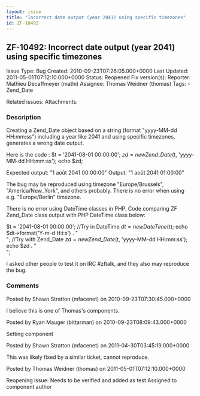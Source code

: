 ```yaml
---
layout: issue
title: "Incorrect date output (year 2041) using specific timezones"
id: ZF-10492
---
```


ZF-10492: Incorrect date output (year 2041) using specific timezones
--------------------------------------------------------------------

 Issue Type: Bug Created: 2010-09-23T07:26:05.000+0000 Last Updated: 2011-05-01T07:12:10.000+0000 Status: Reopened Fix version(s): 
 Reporter:  Mathieu Decaffmeyer (mathi)  Assignee:  Thomas Weidner (thomas)  Tags: - Zend\_Date
 
 Related issues: 
 Attachments: 
### Description

Creating a Zend\_Date object based on a string (format "yyyy-MM-dd HH:mm:ss") including a year like 2041 and using specific timezones, generates a wrong date output.

Here is the code : $t = '2041-08-01 00:00:00'; $zd = new Zend\_Date($t, 'yyyy-MM-dd HH:mm:ss'); echo $zd;

Expected output: "1 août 2041 00:00:00" Output: "1 août 2041 01:00:00"

The bug may be reproduced using timezone "Europe/Brussels", "America/New\_York", and others probably. There is no error when using e.g. "Europe/Berlin" timezone.

There is no error using DateTime classes in PHP. Code comparing ZF Zend\_Date class output with PHP DateTime class below:

$t = '2041-08-01 00:00:00'; //Try in DateTime $dt = new DateTime($t); echo $dt->format('Y-m-d H:i:s') . "  
"; //Try with Zend\_Date $zd = new Zend\_Date($t, 'yyyy-MM-dd HH:mm:ss'); echo $zd . "  
";

I asked other people to test it on IRC #zftalk, and they also may reproduce the bug.

 

 

### Comments

Posted by Shawn Stratton (mfacenet) on 2010-09-23T07:30:45.000+0000

I believe this is one of Thomas's components.

 

 

Posted by Ryan Mauger (bittarman) on 2010-09-23T08:09:43.000+0000

Setting component

 

 

Posted by Shawn Stratton (mfacenet) on 2011-04-30T03:45:19.000+0000

This was likely fixed by a similar ticket, cannot reproduce.

 

 

Posted by Thomas Weidner (thomas) on 2011-05-01T07:12:10.000+0000

Reopening issue: Needs to be verified and added as test Assigned to component author

 

 